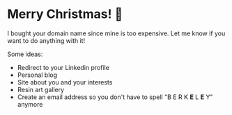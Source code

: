 # Merry Christmas! 🎅
I bought your domain name since mine is too expensive. Let me know if you want to do anything with it!

Some ideas:
* Redirect to your Linkedin profile
* Personal blog
* Site about you and your interests
* Resin art gallery
* Create an email address so you don't have to spell "B E R K **E** L **E** Y" anymore
